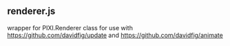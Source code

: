 ## renderer.js
wrapper for PIXI.Renderer class for use with https://github.com/davidfig/update and https://github.com/davidfig/animate
